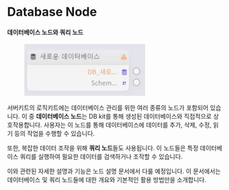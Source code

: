 # Database Node

#### 데이터베이스 노드와 쿼리 노드

<figure><img src="../.gitbook/assets/image (7).png" alt=""><figcaption></figcaption></figure>

서버키트의 로직키트에는 데이터베이스 관리를 위한 여러 종류의 노드가 포함되어 있습니다. 이 중 **데이터베이스 노드**는 DB kit를 통해 생성된 데이터베이스와 직접적으로 상호작용합니다. 사용자는 이 노드를 통해 데이터베이스에 데이터를 추가, 삭제, 수정, 읽기 등의 작업을 수행할 수 있습니다.

또한, 복잡한 데이터 조작을 위해 **쿼리 노드**들도 사용됩니다. 이 노드들은 특정 데이터베이스 쿼리를 실행하여 필요한 데이터를 검색하거나 조작할 수 있습니다.

이와 관련된 자세한 설명과 기능은 노드 설명 문서에서 다룰 예정입니다. 이 문서에서는 데이터베이스 및 쿼리 노드들에 대한 개요와 기본적인 활용 방법만을 소개합니다.

